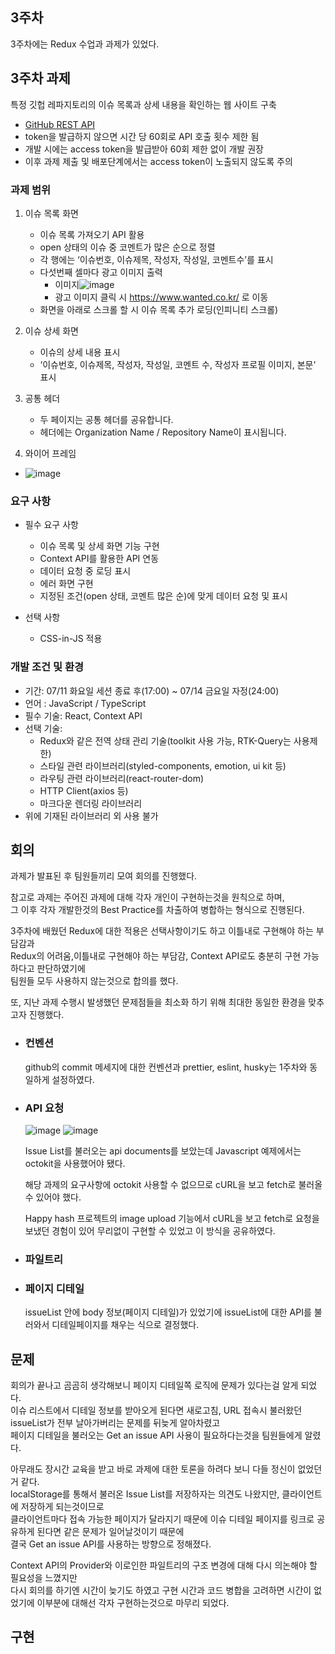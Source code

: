 ## 3주차

3주차에는 Redux 수업과 과제가 있었다.

## 3주차 과제

특정 깃헙 레파지토리의 이슈 목록과 상세 내용을 확인하는 웹 사이트 구축

- [GitHub REST API](https://docs.github.com/en/rest)
- token을 발급하지 않으면 시간 당 60회로 API 호출 횟수 제한 됨
- 개발 시에는 access token을 발급받아 60회 제한 없이 개발 권장
- 이후 과제 제출 및 배포단계에서는 access token이 노출되지 않도록 주의

### 과제 범위

1. 이슈 목록 화면

   - 이슈 목록 가져오기 API 활용
   - open 상태의 이슈 중 코멘트가 많은 순으로 정렬
   - 각 행에는 ‘이슈번호, 이슈제목, 작성자, 작성일, 코멘트수’를 표시
   - 다섯번째 셀마다 광고 이미지 출력
     - 이미지![image](/images/wanted/wanted-pre-onboarding-3_2.webp)
     - 광고 이미지 클릭 시 https://www.wanted.co.kr/ 로 이동
   - 화면을 아래로 스크롤 할 시 이슈 목록 추가 로딩(인피니티 스크롤)

2. 이슈 상세 화면
   - 이슈의 상세 내용 표시
   - ‘이슈번호, 이슈제목, 작성자, 작성일, 코멘트 수, 작성자 프로필 이미지, 본문' 표시
3. 공통 헤더
   - 두 페이지는 공통 헤더를 공유합니다.
   - 헤더에는 Organization Name / Repository Name이 표시됩니다.
4. 와이어 프레임

- ![image](/images/wanted/wanted-pre-onboarding-3_5.png)

### 요구 사항

- 필수 요구 사항

  - 이슈 목록 및 상세 화면 기능 구현
  - Context API를 활용한 API 연동
  - 데이터 요청 중 로딩 표시
  - 에러 화면 구현
  - 지정된 조건(open 상태, 코멘트 많은 순)에 맞게 데이터 요청 및 표시

- 선택 사항
  - CSS-in-JS 적용

### 개발 조건 및 환경

- 기간: 07/11 화요일 세션 종료 후(17:00) ~ 07/14 금요일 자정(24:00)
- 언어 : JavaScript / TypeScript
- 필수 기술: React, Context API
- 선택 기술:
  - Redux와 같은 전역 상태 관리 기술(toolkit 사용 가능, RTK-Query는 사용제한)
  - 스타일 관련 라이브러리(styled-components, emotion, ui kit 등)
  - 라우팅 관련 라이브러리(react-router-dom)
  - HTTP Client(axios 등)
  - 마크다운 렌더링 라이브러리
- 위에 기재된 라이브러리 외 사용 불가

## 회의

과제가 발표된 후 팀원들끼리 모여 회의를 진행했다.

참고로 과제는 주어진 과제에 대해 각자 개인이 구현하는것을 원칙으로 하며,  
그 이후 각자 개발한것의 Best Practice를 차출하여 병합하는 형식으로 진행된다.

3주차에 배웠던 Redux에 대한 적용은 선택사항이기도 하고 이틀내로 구현해야 하는 부담감과  
Redux의 어려움,이틀내로 구현해야 하는 부담감, Context API로도 충분히 구현 가능하다고 판단하였기에  
팀원들 모두 사용하지 않는것으로 합의를 했다.

또, 지난 과제 수행시 발생했던 문제점들을 최소화 하기 위해 최대한 동일한 환경을 맞추고자 진행했다.

- ### 컨벤션
  github의 commit 메세지에 대한 컨벤션과 prettier, eslint, husky는 1주차와 동일하게 설정하였다.
- ### API 요청

  ![image](/images/wanted/wanted-pre-onboarding-3_3.png)
  ![image](/images/wanted/wanted-pre-onboarding-3_4.png)

  Issue List를 불러오는 api documents를 보았는데 Javascript 예제에서는 octokit을 사용했어야 됐다.

  해당 과제의 요구사항에 octokit 사용할 수 없으므로 cURL을 보고 fetch로 불러올 수 있어야 했다.

  Happy hash 프로젝트의 image upload 기능에서 cURL을 보고 fetch로 요청을 보냈던 경험이 있어 무리없이 구현할 수 있었고 이 방식을 공유하였다.

- ### 파일트리

- ### 페이지 디테일
  issueList 안에 body 정보(페이지 디테일)가 있었기에 issueList에 대한 API를 불러와서 디테일페이지를 채우는 식으로 결정했다.

## 문제

회의가 끝나고 곰곰히 생각해보니 페이지 디테일쪽 로직에 문제가 있다는걸 알게 되었다.  
이슈 리스트에서 디테일 정보를 받아오게 된다면 새로고침, URL 접속시 불러왔던 issueList가 전부 날아가버리는 문제를 뒤늦게 알아차렸고  
페이지 디테일을 불러오는 Get an issue API 사용이 필요하다는것을 팀원들에게 알렸다.

아무래도 장시간 교육을 받고 바로 과제에 대한 토론을 하려다 보니 다들 정신이 없었던 거 같다.  
localStorage를 통해서 불러온 Issue List를 저장하자는 의견도 나왔지만, 클라이언트에 저장하게 되는것이므로  
클라이언트마다 접속 가능한 페이지가 달라지기 때문에 이슈 디테일 페이지를 링크로 공유하게 된다면 같은 문제가 일어날것이기 때문에  
결국 Get an issue API를 사용하는 방향으로 정해졌다.

Context API의 Provider와 이로인한 파일트리의 구조 변경에 대해 다시 의논해야 할 필요성을 느꼈지만  
다시 회의를 하기엔 시간이 늦기도 하였고 구현 시간과 코드 병합을 고려하면 시간이 없었기에 이부분에 대해선 각자 구현하는것으로 마무리 되었다.

## 구현
